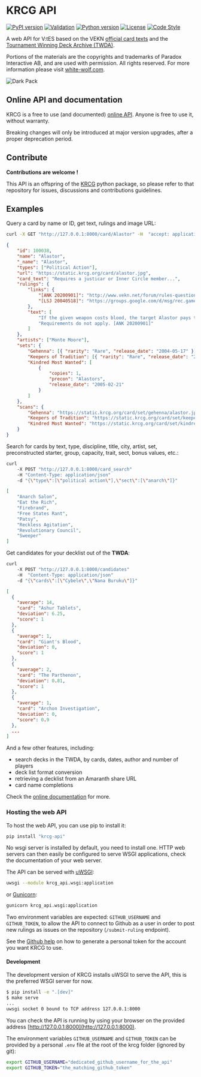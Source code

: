 # KRCG API

[![PyPI version](https://badge.fury.io/py/krcg-api.svg)](https://badge.fury.io/py/krcg-api)
[![Validation](https://github.com/lionel-panhaleux/krcg-api/workflows/Validation/badge.svg)](https://github.com/lionel-panhaleux/krcg-api/actions)
[![Python version](https://img.shields.io/badge/python-3.8-blue)](https://www.python.org/downloads/)
[![License](https://img.shields.io/badge/License-MIT-blue)](https://opensource.org/licenses/MIT)
[![Code Style](https://img.shields.io/badge/code%20style-black-black)](https://github.com/psf/black)

A web API for V:tES based on
the VEKN [official card texts](http://www.vekn.net/card-lists)
and the [Tournament Winning Deck Archive (TWDA)](http://www.vekn.fr/decks/twd.htm).

Portions of the materials are the copyrights and trademarks of Paradox Interactive AB,
and are used with permission. All rights reserved.
For more information please visit [white-wolf.com](http://www.white-wolf.com).

![Dark Pack](dark-pack.png)

## Online API and documentation

KRCG is a free to use (and documented) [online API](https://api.v2.krcg.org/).
Anyone is free to use it, without warranty.

Breaking changes will only be introduced at major version upgrades,
after a proper deprecation period.

## Contribute

**Contributions are welcome !**

This API is an offspring of the [KRCG](https://github.com/lionel-panhaleux/krcg)
python package, so please refer to that repository for issues, discussions
and contributions guidelines.

## Examples

Query a card by name or ID, get text, rulings and image URL:

```bash
curl -X GET "http://127.0.0.1:8000/card/Alastor" -H  "accept: application/json"
```

```json
{
    "id": 100038,
    "name": "Alastor",
    "_name": "Alastor",
    "types": ["Political Action"],
    "url": "https://static.krcg.org/card/alastor.jpg",
    "card_text": "Requires a justicar or Inner Circle member...",
    "rulings": {
        "links": {
            "[ANK 20200901]": "http://www.vekn.net/forum/rules-questions/78830-alastor-and-ankara-citadel#100653",
            "[LSJ 20040518]": "https://groups.google.com/d/msg/rec.games.trading-cards.jyhad/4emymfUPwAM/B2SCC7L6kuMJ"
        },
        "text": [
            "If the given weapon costs blood, the target Alastor pays the cost. [LSJ 20040518]",
            "Requirements do not apply. [ANK 20200901]"
        ]
    },
    "artists": ["Monte Moore"],
    "sets": {
        "Gehenna": [{ "rarity": "Rare", "release_date": "2004-05-17" }],
        "Keepers of Tradition": [{ "rarity": "Rare", "release_date": "2008-11-19" }],
        "Kindred Most Wanted": [
            {
                "copies": 1,
                "precon": "Alastors",
                "release_date": "2005-02-21"
            }
        ]
    },
    "scans": {
        "Gehenna": "https://static.krcg.org/card/set/gehenna/alastor.jpg",
        "Keepers of Tradition": "https://static.krcg.org/card/set/keepers-of-tradition/alastor.jpg",
        "Kindred Most Wanted": "https://static.krcg.org/card/set/kindred-most-wanted/alastor.jpg"
    }
}
```

Search for cards by text, type, discipline, title, city, artist, set,
preconstructed starter, group, capacity, trait, sect, bonus values, etc.:

```bash
curl
    -X POST "http://127.0.0.1:8000/card_search"
    -H "Content-Type: application/json"
    -d "{\"type\":[\"political action\"],\"sect\":[\"anarch\"]}"
```

```json
[
    "Anarch Salon",
    "Eat the Rich",
    "Firebrand",
    "Free States Rant",
    "Patsy",
    "Reckless Agitation",
    "Revolutionary Council",
    "Sweeper"
]
```

Get candidates for your decklist out of the **TWDA**:

```bash
curl
    -X POST "http://127.0.0.1:8000/candidates"
    -H  "Content-Type: application/json"
    -d "{\"cards\":[\"Cybele\",\"Nana Buruku\"]}"
```

```json
[
  {
    "average": 14,
    "card": "Ashur Tablets",
    "deviation": 6.25,
    "score": 1
  },
  {
    "average": 1,
    "card": "Giant's Blood",
    "deviation": 0,
    "score": 1
  },
  {
    "average": 2,
    "card": "The Parthenon",
    "deviation": 0.81,
    "score": 1
  },
  {
    "average": 1,
    "card": "Archon Investigation",
    "deviation": 0,
    "score": 0.9
  },
  ...
]
```

And a few other features, including:

-   search decks in the TWDA, by cards, dates, author and number of players
-   deck list format conversion
-   retrieving a decklist from an Amaranth share URL
-   card name completions

Check the [online documentation](https://api.v2.krcg.org/) for more.

### Hosting the web API

To host the web API, you can use pip to install it:

```bash
pip install "krcg-api"
```

No wsgi server is installed by default, you need to install one.
HTTP web servers can then easily be configured to serve WSGI applications,
check the documentation of your web server.

The API can be served with [uWSGI](https://uwsgi-docs.readthedocs.io):

```bash
uwsgi --module krcg_api.wsgi:application
```

or [Gunicorn](https://gunicorn.org):

```bash
gunicorn krcg_api.wsgi:application
```

Two environment variables are expected: `GITHUB_USERNAME` and `GITHUB_TOKEN`,
to allow the API to connect to Github as a user in order to post new rulings
as issues on the repository (`/submit-ruling` endpoint).

See the [Github help](https://help.github.com/en/github/authenticating-to-github/creating-a-personal-access-token-for-the-command-line)
on how to generate a personal token for the account you want KRCG to use.

#### Development

The development version of KRCG installs uWSGI to serve the API,
this is the preferred WSGI server for now.

```bash
$ pip install -e ".[dev]"
$ make serve
...
uwsgi socket 0 bound to TCP address 127.0.0.1:8000
```

You can check the API is running by using your browser
on the provided address [http://127.0.0.1:8000](http://127.0.0.1:8000).

The environment variables `GITHUB_USERNAME` and `GITHUB_TOKEN` can be provided
by a personal `.env` file at the root of the krcg folder (ignored by git):

```bash
export GITHUB_USERNAME="dedicated_github_username_for_the_api"
export GITHUB_TOKEN="the_matching_github_token"
```

